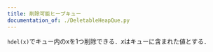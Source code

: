```yaml
---
title: 削除可能ヒープキュー
documentation_of: ./DeletableHeapQue.py
---
```


`hdel(x)`でキュー内のxを1つ削除できる．$x$はキューに含まれた値とする．